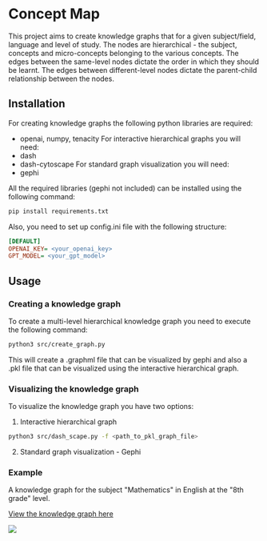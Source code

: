 # Concept Map

This project aims to create knowledge graphs that for a given subject/field, language and level of study. The nodes are hierarchical - the subject, concepts and micro-concepts belonging to the various concepts. The edges between the same-level nodes dictate the order in which they should be learnt. The edges between different-level nodes dictate the parent-child relationship between the nodes.

## Installation

For creating knowledge graphs the following python libraries are required:
- openai, numpy, tenacity
For interactive hierarchical graphs you will need:
- dash
- dash-cytoscape
For standard graph visualization you will need:
- gephi

All the required libraries (gephi not included) can be installed using the following command:
```bash
pip install requirements.txt
```

Also, you need to set up config.ini file with the following structure:
```ini
[DEFAULT]
OPENAI_KEY= <your_openai_key>
GPT_MODEL= <your_gpt_model>
```

## Usage

### Creating a knowledge graph

To create a multi-level hierarchical knowledge graph you need to execute the following command:

```bash
python3 src/create_graph.py
```

This will create a .graphml file that can be visualized by gephi and also a .pkl file that can be visualized using the interactive hierarchical graph.

### Visualizing the knowledge graph

To visualize the knowledge graph you have two options:

1. Interactive hierarchical graph
```bash 
python3 src/dash_scape.py -f <path_to_pkl_graph_file>
```

2. Standard graph visualization - Gephi

### Example

A knowledge graph for the subject "Mathematics" in English at the "8th grade" level.

[View the knowledge graph here](docs/example_graph.pdf)

![](docs/example_graph.gif)



